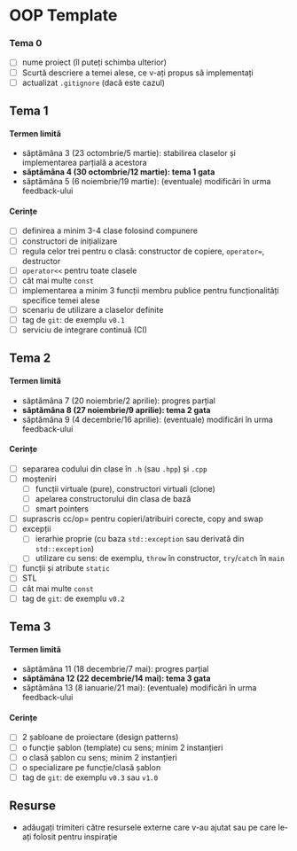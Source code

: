 # OOP Template

### Tema 0

- [ ] nume proiect (îl puteți schimba ulterior)
- [ ] Scurtă descriere a temei alese, ce v-ați propus să implementați
- [ ] actualizat `.gitignore` (dacă este cazul)

## Tema 1

#### Termen limită
- săptămâna 3 (23 octombrie/5 martie): stabilirea claselor și implementarea parțială a acestora
- **săptămâna 4 (30 octombrie/12 martie): tema 1 gata**
- săptămâna 5 (6 noiembrie/19 martie): (eventuale) modificări în urma feedback-ului

#### Cerințe
- [ ] definirea a minim 3-4 clase folosind compunere
- [ ] constructori de inițializare
- [ ] regula celor trei pentru o clasă: constructor de copiere, `operator=`, destructor
- [ ] `operator<<` pentru toate clasele
- [ ] cât mai multe `const`
- [ ] implementarea a minim 3 funcții membru publice pentru funcționalități specifice temei alese
- [ ] scenariu de utilizare a claselor definite
- [ ] tag de `git`: de exemplu `v0.1`
- [ ] serviciu de integrare continuă (CI)

## Tema 2

#### Termen limită
- săptămâna 7 (20 noiembrie/2 aprilie): progres parțial
- **săptămâna 8 (27 noiembrie/9 aprilie): tema 2 gata**
- săptămâna 9 (4 decembrie/16 aprilie): (eventuale) modificări în urma feedback-ului

#### Cerințe
- [ ] separarea codului din clase în `.h` (sau `.hpp`) și `.cpp`
- [ ] moșteniri
  - [ ] funcții virtuale (pure), constructori virtuali (clone)
  - [ ] apelarea constructorului din clasa de bază 
  - [ ] smart pointers
- [ ] suprascris cc/op= pentru copieri/atribuiri corecte, copy and swap
- [ ] excepții
  - [ ] ierarhie proprie (cu baza `std::exception` sau derivată din `std::exception`)
  - [ ] utilizare cu sens: de exemplu, `throw` în constructor, `try`/`catch` în `main`
- [ ] funcții și atribute `static`
- [ ] STL
- [ ] cât mai multe `const`
- [ ] tag de `git`: de exemplu `v0.2`

## Tema 3

#### Termen limită
- săptămâna 11 (18 decembrie/7 mai): progres parțial
- **săptămâna 12 (22 decembrie/14 mai): tema 3 gata**
- săptămâna 13 (8 ianuarie/21 mai): (eventuale) modificări în urma feedback-ului

#### Cerințe
- [ ] 2 șabloane de proiectare (design patterns)
- [ ] o funcție șablon (template) cu sens; minim 2 instanțieri
- [ ] o clasă șablon cu sens; minim 2 instanțieri
- [ ] o specializare pe funcție/clasă șablon
- [ ] tag de `git`: de exemplu `v0.3` sau `v1.0`

## Resurse

- adăugați trimiteri către resursele externe care v-au ajutat sau pe care le-ați folosit pentru inspirație
